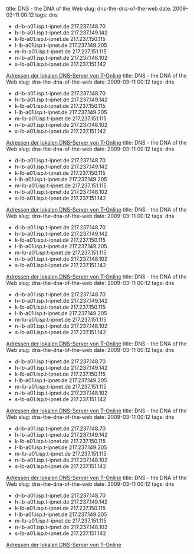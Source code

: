 title: DNS - the DNA of the Web
slug: dns-the-dna-of-the-web
date: 2009-03-11 00:12
tags: dns

* d-lb-a01.isp.t-ipnet.de 217.237.148.70
* h-lb-a01.isp.t-ipnet.de 217.237.149.142
* k-lb-a01.isp.t-ipnet.de 217.237.150.115
* l-lb-a01.isp.t-ipnet.de 217.237.149.205
* m-lb-a01.isp.t-ipnet.de 217.237.151.115
* n-lb-a01.isp.t-ipnet.de 217.237.148.102
* s-lb-a01.isp.t-ipnet.de 217.237.151.142

[Adressen der lokalen DNS-Server von T-Online](http://www.atelier89.de/users/dirk/t-o/010.html)
title: DNS - the DNA of the Web
slug: dns-the-dna-of-the-web
date: 2009-03-11 00:12
tags: dns

* d-lb-a01.isp.t-ipnet.de 217.237.148.70
* h-lb-a01.isp.t-ipnet.de 217.237.149.142
* k-lb-a01.isp.t-ipnet.de 217.237.150.115
* l-lb-a01.isp.t-ipnet.de 217.237.149.205
* m-lb-a01.isp.t-ipnet.de 217.237.151.115
* n-lb-a01.isp.t-ipnet.de 217.237.148.102
* s-lb-a01.isp.t-ipnet.de 217.237.151.142

[Adressen der lokalen DNS-Server von T-Online](http://www.atelier89.de/users/dirk/t-o/010.html)
title: DNS - the DNA of the Web
slug: dns-the-dna-of-the-web
date: 2009-03-11 00:12
tags: dns

* d-lb-a01.isp.t-ipnet.de 217.237.148.70
* h-lb-a01.isp.t-ipnet.de 217.237.149.142
* k-lb-a01.isp.t-ipnet.de 217.237.150.115
* l-lb-a01.isp.t-ipnet.de 217.237.149.205
* m-lb-a01.isp.t-ipnet.de 217.237.151.115
* n-lb-a01.isp.t-ipnet.de 217.237.148.102
* s-lb-a01.isp.t-ipnet.de 217.237.151.142

[Adressen der lokalen DNS-Server von T-Online](http://www.atelier89.de/users/dirk/t-o/010.html)
title: DNS - the DNA of the Web
slug: dns-the-dna-of-the-web
date: 2009-03-11 00:12
tags: dns

* d-lb-a01.isp.t-ipnet.de 217.237.148.70
* h-lb-a01.isp.t-ipnet.de 217.237.149.142
* k-lb-a01.isp.t-ipnet.de 217.237.150.115
* l-lb-a01.isp.t-ipnet.de 217.237.149.205
* m-lb-a01.isp.t-ipnet.de 217.237.151.115
* n-lb-a01.isp.t-ipnet.de 217.237.148.102
* s-lb-a01.isp.t-ipnet.de 217.237.151.142

[Adressen der lokalen DNS-Server von T-Online](http://www.atelier89.de/users/dirk/t-o/010.html)
title: DNS - the DNA of the Web
slug: dns-the-dna-of-the-web
date: 2009-03-11 00:12
tags: dns

* d-lb-a01.isp.t-ipnet.de 217.237.148.70
* h-lb-a01.isp.t-ipnet.de 217.237.149.142
* k-lb-a01.isp.t-ipnet.de 217.237.150.115
* l-lb-a01.isp.t-ipnet.de 217.237.149.205
* m-lb-a01.isp.t-ipnet.de 217.237.151.115
* n-lb-a01.isp.t-ipnet.de 217.237.148.102
* s-lb-a01.isp.t-ipnet.de 217.237.151.142

[Adressen der lokalen DNS-Server von T-Online](http://www.atelier89.de/users/dirk/t-o/010.html)
title: DNS - the DNA of the Web
slug: dns-the-dna-of-the-web
date: 2009-03-11 00:12
tags: dns

* d-lb-a01.isp.t-ipnet.de 217.237.148.70
* h-lb-a01.isp.t-ipnet.de 217.237.149.142
* k-lb-a01.isp.t-ipnet.de 217.237.150.115
* l-lb-a01.isp.t-ipnet.de 217.237.149.205
* m-lb-a01.isp.t-ipnet.de 217.237.151.115
* n-lb-a01.isp.t-ipnet.de 217.237.148.102
* s-lb-a01.isp.t-ipnet.de 217.237.151.142

[Adressen der lokalen DNS-Server von T-Online](http://www.atelier89.de/users/dirk/t-o/010.html)
title: DNS - the DNA of the Web
slug: dns-the-dna-of-the-web
date: 2009-03-11 00:12
tags: dns

* d-lb-a01.isp.t-ipnet.de 217.237.148.70
* h-lb-a01.isp.t-ipnet.de 217.237.149.142
* k-lb-a01.isp.t-ipnet.de 217.237.150.115
* l-lb-a01.isp.t-ipnet.de 217.237.149.205
* m-lb-a01.isp.t-ipnet.de 217.237.151.115
* n-lb-a01.isp.t-ipnet.de 217.237.148.102
* s-lb-a01.isp.t-ipnet.de 217.237.151.142

[Adressen der lokalen DNS-Server von T-Online](http://www.atelier89.de/users/dirk/t-o/010.html)
title: DNS - the DNA of the Web
slug: dns-the-dna-of-the-web
date: 2009-03-11 00:12
tags: dns

* d-lb-a01.isp.t-ipnet.de 217.237.148.70
* h-lb-a01.isp.t-ipnet.de 217.237.149.142
* k-lb-a01.isp.t-ipnet.de 217.237.150.115
* l-lb-a01.isp.t-ipnet.de 217.237.149.205
* m-lb-a01.isp.t-ipnet.de 217.237.151.115
* n-lb-a01.isp.t-ipnet.de 217.237.148.102
* s-lb-a01.isp.t-ipnet.de 217.237.151.142

[Adressen der lokalen DNS-Server von T-Online](http://www.atelier89.de/users/dirk/t-o/010.html)
